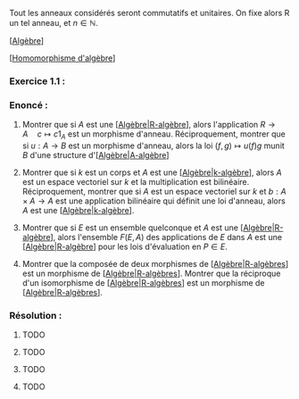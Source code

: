 Tout les anneaux considérés seront commutatifs et unitaires.
On fixe alors R un tel anneau, et $n \in \mathbb N$.

[[Algèbre]]

[[Homomorphisme d'algèbre]]

### Exercice 1.1 :

### Enoncé : 

1) Montrer que si $A$ est une [[Algèbre|R-algèbre]], alors l'application $R \to A \quad c \mapsto c1_A$ est un morphisme d'anneau. Réciproquement, montrer que si $u : A \to B$ est un morphisme d'anneau, alors la loi $(f, g) \mapsto u(f)g$ munit $B$ d'une structure d'[[Algèbre|A-algèbre]]

2) Montrer que si $k$ est un corps et $A$ est une [[Algèbre|k-algèbre]], alors $A$ est un espace vectoriel sur $k$ et la multiplication est bilinéaire. Réciproquement, montrer que si $A$ est un espace vectoriel sur $k$ et $b : A \times A \to A$ est une application bilinéaire qui définit une loi d'anneau, alors $A$ est une [[Algèbre|k-algèbre]].

3) Montrer que si $E$ est un ensemble quelconque et $A$ est une [[Algèbre|R-algèbre]], alors l'ensemble $F(E, A)$ des applications de $E$ dans $A$ est une [[Algèbre|R-algèbre]] pour les lois d'évaluation en $P \in E$.

4) Montrer que la composée de deux morphismes de [[Algèbre|R-algèbres]] est un morphisme de [[Algèbre|R-algèbres]]. Montrer que la réciproque d'un isomorphisme de [[Algèbre|R-algèbres]] est un morphisme de [[Algèbre|R-algèbres]].


### Résolution :

1) TODO

2) TODO

3) TODO

4) TODO

[//begin]: # "Autogenerated link references for markdown compatibility"
[Algèbre]: ../../Math/GeoA/Alg%C3%A8bre.md "Algèbre"
[Homomorphisme d'algèbre]: <../../Math/GeoA/Homomorphisme d'alg%C3%A8bre.md> "Homomorphisme d'algèbre"
[Algèbre|R-algèbre]: ../../Math/GeoA/Alg%C3%A8bre.md "Algèbre"
[Algèbre|A-algèbre]: ../../Math/GeoA/Alg%C3%A8bre.md "Algèbre"
[Algèbre|k-algèbre]: ../../Math/GeoA/Alg%C3%A8bre.md "Algèbre"
[Algèbre|R-algèbres]: ../../Math/GeoA/Alg%C3%A8bre.md "Algèbre"
[//end]: # "Autogenerated link references"
